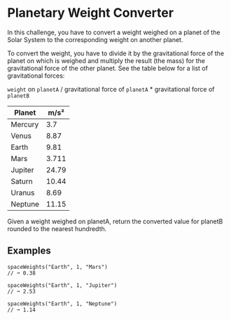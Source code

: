# Planetary Weight Converter

In this challenge, you have to convert a weight weighed on a planet of the Solar System to the corresponding weight on another planet.

To convert the weight, you have to divide it by the gravitational force of the planet on which is weighed and multiply the result (the mass) for the gravitational force of the other planet. See the table below for a list of gravitational forces:

`weight` on `planetA` / gravitational force of `planetA` \* gravitational force of `planetB`

| Planet  | m/s²  |
| ------- | ----- |
| Mercury | 3.7   |
| Venus   | 8.87  |
| Earth   | 9.81  |
| Mars    | 3.711 |
| Jupiter | 24.79 |
| Saturn  | 10.44 |
| Uranus  | 8.69  |
| Neptune | 11.15 |

Given a weight weighed on planetA, return the converted value for planetB rounded to the nearest hundredth.

## Examples

```
spaceWeights("Earth", 1, "Mars")
// ➞ 0.38

spaceWeights("Earth", 1, "Jupiter")
// ➞ 2.53

spaceWeights("Earth", 1, "Neptune")
// ➞ 1.14
```
